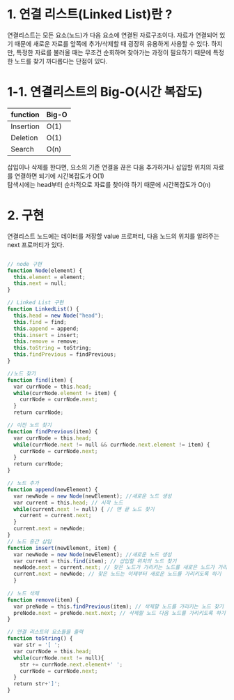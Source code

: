 # 1. 연결 리스트(Linked List)란 ?

연결리스트는 모든 요소(노드)가 다음 요소에 연결된 자료구조이다. 자료가 연결되어 있기 때문에 새로운 자료를 앞쪽에 추가/삭제할 때 굉장히 유용하게 사용할 수 있다.
하지만, 특정한 자료를 불러올 때는 무조건 순회하며 찾아가는 과정이 필요하기 때문에 특정한 노드를 찾기 까다롭다는 단점이 있다.

# 1-1. 연결리스트의 Big-O(시간 복잡도)
|function|Big-O|
|------|---|
|Insertion|O(1)|
|Deletion|O(1)|
|Search|O(n)|

삽입이나 삭제를 한다면, 요소의 기존 연결을 끊은 다음 추가하거나 삽입할 위치의 자료를 연결하면 되기에 시간복잡도가 O(1)   
탐색시에는 head부터 순차적으로 자료를 찾아야 하기 때문에 시간복잡도가 O(n)


# 2. 구현
연결리스트 노드에는 데이터를 저장할 value 프로퍼티, 다음 노드의 위치를 알려주는 next 프로퍼티가 있다.
```javascript

// node 구현
function Node(element) {    
  this.element = element;   
  this.next = null;
}

// Linked List 구현
function LinkedList() {    
  this.head = new Node("head");    
  this.find = find;    
  this.append = append;    
  this.insert = insert;    
  this.remove = remove;    
  this.toString = toString;    
  this.findPrevious = findPrevious;
}

//노드 찾기
function find(item) {    
  var currNode = this.head;    
  while(currNode.element != item) {        
    currNode = currNode.next;    
  }    
  return currNode;

// 이전 노드 찾기
function findPrevious(item) {   
  var currNode = this.head;   
  while(currNode.next != null && currNode.next.element != item) {        
    currNode = currNode.next;    
  }    
  return currNode;
}

// 노드 추가
function append(newElement) {    
  var newNode = new Node(newElement); //새로운 노드 생성    
  var current = this.head; // 시작 노드    
  while(current.next != null) { // 맨 끝 노드 찾기
    current = current.next;    
  }    
  current.next = newNode;
} 
// 노드 중간 삽입
function insert(newElement, item) {    
  var newNode = new Node(newElement); //새로운 노드 생성
  var current = this.find(item); // 삽입할 위치의 노드 찾기
  newNode.next = current.next; // 찾은 노드가 가리키는 노드를 새로은 노드가 가리키기 
  current.next = newNode; // 찾은 노드는 이제부터 새로운 노드를 가리키도록 하기
  } 
  
// 노드 삭제
function remove(item) {    
  var preNode = this.findPrevious(item); // 삭제할 노드를 가리키는 노드 찾기  
  preNode.next = preNode.next.next; // 삭제할 노드 다음 노드를 가리키도록 하기
} 

// 연결 리스트의 요소들을 출력
function toString() {   
  var str = '[ ';   
  var currNode = this.head;    
  while(currNode.next != null){   
    str += currNode.next.element+' '; 
    currNode = currNode.next;    
  }  
  return str+']';
}

```

